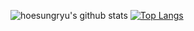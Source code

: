 ![hoesungryu's github stats](https://github-readme-stats.vercel.app/api?username=hoesungryu&show_icons=true&theme=radical)
[![Top Langs](https://github-readme-stats.vercel.app/api/top-langs/?username=hoesungryu&layout=compact)](https://github.com/anuraghazra/github-readme-stats)
